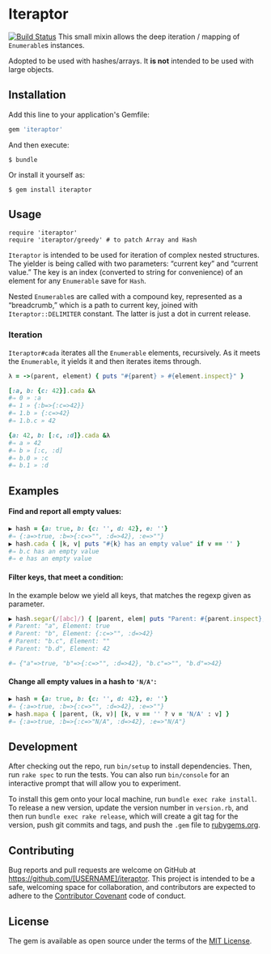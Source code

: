 # Iteraptor

[![Build Status](https://travis-ci.org/am-kantox/iteraptor.svg?branch=master)](https://travis-ci.org/am-kantox/iteraptor)
This small mixin allows the deep iteration / mapping of `Enumerable`s instances.

Adopted to be used with hashes/arrays. It **is not** intended to be used with
large objects.

## Installation

Add this line to your application's Gemfile:

```ruby
gem 'iteraptor'
```

And then execute:

    $ bundle

Or install it yourself as:

    $ gem install iteraptor

## Usage

```
require 'iteraptor'
require 'iteraptor/greedy' # to patch Array and Hash
```

`Iteraptor` is intended to be used for iteration of complex nested structures.
The yielder is being called with two parameters: “current key” and “current value.”
The key is an index (converted to string for convenience) of an element for any
`Enumerable` save for `Hash`.

Nested `Enumerable`s are called with a compound key, represented as a “breadcrumb,”
which is a path to current key, joined with `Iteraptor::DELIMITER` constant. The
latter is just a dot in current release.

### Iteration

`Iteraptor#cada` iterates all the `Enumerable` elements, recursively. As it meets
the `Enumerable`, it yields it and then iterates items through.

```ruby
λ = ->(parent, element) { puts "#{parent} » #{element.inspect}" }

[:a, b: {c: 42}].cada &λ
#⇒ 0 » :a
#⇒ 1 » {:b=>{:c=>42}}
#⇒ 1.b » {:c=>42}
#⇒ 1.b.c » 42

{a: 42, b: [:c, :d]}.cada &λ
#⇒ a » 42
#⇒ b » [:c, :d]
#⇒ b.0 » :c
#⇒ b.1 » :d
```

## Examples

#### Find and report all empty values:

```ruby
▶ hash = {a: true, b: {c: '', d: 42}, e: ''}
#⇒ {:a=>true, :b=>{:c=>"", :d=>42}, :e=>""}
▶ hash.cada { |k, v| puts "#{k} has an empty value" if v == '' }
#⇒ b.c has an empty value
#⇒ e has an empty value
```

#### Filter keys, that meet a condition:

In the example below we yield all keys, that matches the regexp given as parameter.

```ruby
▶ hash.segar(/[abc]/) { |parent, elem| puts "Parent: #{parent.inspect}, Element: #{elem.inspect}" }
# Parent: "a", Element: true
# Parent: "b", Element: {:c=>"", :d=>42}
# Parent: "b.c", Element: ""
# Parent: "b.d", Element: 42

#⇒ {"a"=>true, "b"=>{:c=>"", :d=>42}, "b.c"=>"", "b.d"=>42}
```

#### Change all empty values in a hash to `'N/A'`:

```ruby
▶ hash = {a: true, b: {c: '', d: 42}, e: ''}
#⇒ {:a=>true, :b=>{:c=>"", :d=>42}, :e=>""}
▶ hash.mapa { |parent, (k, v)| [k, v == '' ? v = 'N/A' : v] }
#⇒ {:a=>true, :b=>{:c=>"N/A", :d=>42}, :e=>"N/A"}
```

## Development

After checking out the repo, run `bin/setup` to install dependencies. Then, run `rake spec` to run the tests. You can also run `bin/console` for an interactive prompt that will allow you to experiment.

To install this gem onto your local machine, run `bundle exec rake install`. To release a new version, update the version number in `version.rb`, and then run `bundle exec rake release`, which will create a git tag for the version, push git commits and tags, and push the `.gem` file to [rubygems.org](https://rubygems.org).

## Contributing

Bug reports and pull requests are welcome on GitHub at https://github.com/[USERNAME]/iteraptor. This project is intended to be a safe, welcoming space for collaboration, and contributors are expected to adhere to the [Contributor Covenant](http://contributor-covenant.org) code of conduct.


## License

The gem is available as open source under the terms of the [MIT License](http://opensource.org/licenses/MIT).
